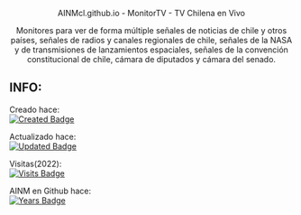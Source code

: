 <p align='center'>AINMcl.github.io - MonitorTV - TV Chilena en Vivo</p>
<p align='center'>Monitores para ver de forma múltiple señales de noticias de chile y otros países, señales de radios y canales regionales de chile, señales de la NASA y de transmisiones de lanzamientos espaciales, señales de la convención constitucional de chile, cámara de diputados y cámara del senado.</p>


## INFO:

Creado hace:
<br>
[![Created Badge](https://badges.pufler.dev/created/AINMcl/MonitorTV)](https://badges.pufler.dev)

Actualizado hace:
<br>
[![Updated Badge](https://badges.pufler.dev/updated/AINMcl/MonitorTV)](https://badges.pufler.dev)

Visitas(2022):
<br>
[![Visits Badge](https://badges.pufler.dev/visits/AINMcl/MonitorTV)](https://badges.pufler.dev)

AINM en Github hace:
<br>
[![Years Badge](https://badges.pufler.dev/years/AINMcl)](https://badges.pufler.dev)

